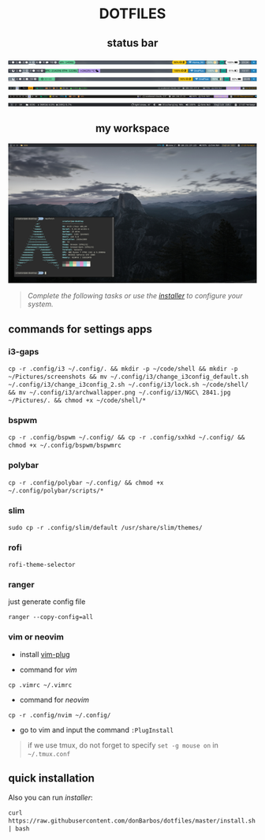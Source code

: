 <h1 align="center">DOTFILES</h1>

<h2 align="center">status bar</h2>

![](./screenshots/waybar.png)
![](./screenshots/polybar-view0.png)
![](./screenshots/polybar-view1.png)
![](./screenshots/polybar-view2.png)
![](./screenshots/polybar-view3.png)
![](./screenshots/polybar-view4.png)

<h2 align="center">my workspace</h2>
<img src="https://raw.githubusercontent.com/donBarbos/dotfiles/master/screenshots/worktop0.png">

> *Complete the following tasks or use the [installer](https://github.com/donBarbos/dotfiles/blob/master/install.sh "will transfer to the sourse code") to configure your system.*

## commands for settings apps

### i3-gaps

```
cp -r .config/i3 ~/.config/. && mkdir -p ~/code/shell && mkdir -p ~/Pictures/screenshots && mv ~/.config/i3/change_i3config_default.sh ~/.config/i3/change_i3config_2.sh ~/.config/i3/lock.sh ~/code/shell/ && mv ~/.config/i3/archwallapper.png ~/.config/i3/NGC\ 2841.jpg ~/Pictures/. && chmod +x ~/code/shell/*
```

### bspwm

```
cp -r .config/bspwm ~/.config/ && cp -r .config/sxhkd ~/.config/ && chmod +x ~/.config/bspwm/bspwmrc
```

### polybar

```
cp -r .config/polybar ~/.config/ && chmod +x ~/.config/polybar/scripts/*
```

### slim

```
sudo cp -r .config/slim/default /usr/share/slim/themes/
```

### rofi

```
rofi-theme-selector
```

### ranger

just generate config file
```
ranger --copy-config=all
```

### vim or neovim

* install [vim-plug](https://github.com/junegunn/vim-plug "github link")

* command for *vim*
```
cp .vimrc ~/.vimrc
```
* command for *neovim*
```
cp -r .config/nvim ~/.config/
```

* go to vim and input the command `:PlugInstall`

> if we use tmux, do not forget to specify `set -g mouse on` in `~/.tmux.conf` 

## quick installation

Also you can run *installer*:
```
curl https://raw.githubusercontent.com/donBarbos/dotfiles/master/install.sh | bash
```
